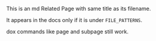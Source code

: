 This is an md Related Page with same title as its filename.

It appears in the docs only if it is under `FILE_PATTERNS`.

dox commands like page and subpage still work.
